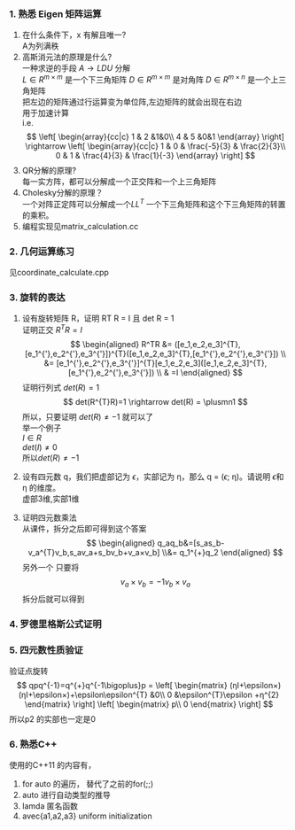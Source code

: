 <!--
 * @Author: Liu Weilong
 * @Date: 2021-01-16 22:12:11
 * @LastEditors: Liu Weilong
 * @LastEditTime: 2021-01-30 07:19:52
 * @Description: 
-->
### 1. 熟悉 Eigen 矩阵运算
1. 在什么条件下，x 有解且唯⼀?<br>
   A为列满秩<br>
2. ⾼斯消元法的原理是什么?<br> 
   一种求逆的手段   $A\rightarrow{LDU}$ 分解 <br>
   $L\in{R^{m×m}}$ 是一个下三角矩阵 $D\in{R^{m×m}}$ 是对角阵 $D\in{R^{m×n}}$ 是一个上三角矩阵<br>
   把左边的矩阵通过行运算变为单位阵,左边矩阵的就会出现在右边<br>
   用于加速计算<br>
   i.e.
   $$
        \left[
        \begin{array}{cc|c}
        1 & 2 &1&0\\
        4 & 5 &0&1
        \end{array}
        \right]
        \rightarrow
        \left[
        \begin{array}{cc|c}
        1 & 0 & \frac{-5}{3} & \frac{2}{3}\\
        0 & 1 & \frac{4}{3} & \frac{1}{-3}
        \end{array}
        \right]
   $$
3. QR分解的原理?<br>
每一实方阵，都可以分解成一个正交阵和一个上三角矩阵
4. Cholesky分解的原理？<br>
一个对阵正定阵可以分解成一个$LL^{T}$ 一个下三角矩阵和这个下三角矩阵的转置的乘积。
5. 编程实现见matrix_calculation.cc

### 2. 几何运算练习 
见coordinate_calculate.cpp

### 3. 旋转的表达
1. 设有旋转矩阵 R，证明 RT R = I 且 det R = 1<br>
证明正交 $R^TR=I$<br>
$$
\begin{aligned}
   R^TR &= ([e_1,e_2,e_3]^{T},[e_1^{'},e_2^{'},e_3^{'}])^{T}([e_1,e_2,e_3]^{T},[e_1^{'},e_2^{'},e_3^{'}])
   \\ &= [e_1^{'},e_2^{'},e_3^{'}]^{T}[e_1,e_2,e_3]([e_1,e_2,e_3]^{T},[e_1^{'},e_2^{'},e_3^{'}])
   \\ & =I
\end{aligned}
$$
证明行列式 $det(R)=1$<br>
$$
   det(R^{T}R)=1 \rightarrow
    det(R) = \plusmn1
$$
所以，只要证明 $det(R)\not ={-1}$ 就可以了<br>
举一个例子<br>
$I\in{R}$<br>
$det(I)\not ={0}$<br>
所以$det(R)\not ={-1}$


2. 设有四元数 q，我们把虚部记为 $\epsilon$，实部记为 η，那么 q = ($\epsilon$; η)。请说明 $\epsilon$和 η 的维度。<br>
虚部3维,实部1维
3. 证明四元数乘法<br>
从课件，拆分之后即可得到这个答案
$$
\begin{aligned}
   q_aq_b&=[s_as_b-v_a^{T}v_b,s_av_a+s_bv_b+v_a×v_b]
   \\&= q_1^{+}q_2
\end{aligned}
$$
另外一个 只要将
$$
v_a×v_b=-1v_b×v_a
$$
拆分后就可以得到
### 4. 罗德里格斯公式证明


### 5. 四元数性质验证
验证点旋转
$$
   qpq^{-1}=q^{+}q^{-1\bigoplus}p = 
   \left[
      \begin{matrix}
      (ηI+\epsilon×)(ηI+\epsilon×)+\epsilon\epsilon^{T} &0\\
      0 &\epsilon^{T}\epsilon +η^{2}
      \end{matrix}
   \right]
   \left[
      \begin{matrix}
         p\\
         0
      \end{matrix}
   \right]
$$
所以p2 的实部也一定是0
### 6. 熟悉C++
使用的C++11 的内容有，
1. for auto 的遍历， 替代了之前的for(;;)
2. auto 进行自动类型的推导
3. lamda 匿名函数
4. avec{a1,a2,a3} uniform initialization
